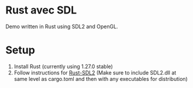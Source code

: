# Rust avec SDL
Demo written in Rust using SDL2 and OpenGL.

# Setup
1. Install Rust (currently using 1.27.0 stable)
2. Follow instructions for [Rust-SDL2](https://github.com/Rust-SDL2/rust-sdl2) 
(Make sure to include SDL2.dll at same level as cargo.toml and then with any executables for distribution)
